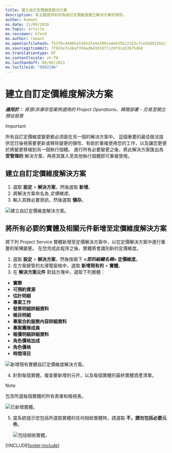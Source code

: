 ```yaml
---
title: 建立自訂定價維度解決方案
description: 本主題提供如何為自訂定價維度建立解決方案的資訊。
author: Rumant
ms.date: 11/09/2020
ms.topic: article
ms.reviewer: kfend
ms.author: rumant
ms.openlocfilehash: 753f0c4496bafd43d7e4a399cedeb355c2163c7ce56d932b2c786d5f2e672b6b
ms.sourcegitcommit: 7f8d1e7a16af769adb43d1877c28fdce53975db8
ms.translationtype: HT
ms.contentlocale: zh-TW
ms.lasthandoff: 08/06/2021
ms.locfileid: "6992196"
---
```

# <a name="create-a-solution-for-custom-pricing-dimensions"></a>建立自訂定價維度解決方案

 _**適用於：** 資源/非庫存型案例適用的 Project Operations、精簡部署 - 交易至開立預估發票_ 

>[!IMPORTANT]
>所有自訂定價維度變更都必須是在另一個的解決方案中。 這個重要的最佳做法提供您日後視需要更新或移除變更的彈性、有助於重複使用您的工作，以及讓您更便於將變更移植到另一個執行個體。 進行所有必要變更之後，將此解決方案匯出為 **受管理的** 解決方案，再將其匯入至其他執行個體即可重複使用。

## <a name="create-a-solution-for-custom-pricing-dimensions"></a>建立自訂定價維度解決方案

1.  選取 **設定** > **解決方案**，然後選取 **新增**。
2.  將解決方案命名為 *<your organization name> 定價維度*。
3. 輸入其餘必要資訊，然後選取 **儲存**。

  ![建立自訂定價維度解決方案。](./media/Creation-of-custom-pricing-dimension-solution.png)
 
## <a name="add-all-required-entities-and-related-components-to-the-pricing-dimension-solution"></a>將所有必要的實體及相關元件新增至定價維度解決方案

將下列 Project Service 實體新增至定價解決方案中，以在定價解決方案中進行重要的架構變更。 在您完成此程序之後，實體將會識別新的定價維度。

1.  選取 **設定** > **解決方案**，然後按兩下 **<*您的組織名稱*> 定價維度**。
2.  在方案總管的左導覽窗格中，選取 **新增現有的** >  **實體**。
3.  在 **解決方案元件** 對話方塊中，選取下列實體：
 
   - **實際**
   - **可預約資源**
   - **估計明細**
   - **專案工作**
   - **發票明細詳細資料**
   - **帳目明細**
   - **專案合約服務內容詳細資料**
   - **專案團隊成員**
   - **報價明細詳細資料**
   - **角色價格加成**
   - **角色價格**
   - **時間項目**
 
   ![新增現有實體自訂定價維度解決方案。](./media/Existing-entities-to-PD-solution.png)
 
 4. 針對每個實體，複查要新增的元件，以及每個實體的最終實體資產清單。 

   >[!NOTE]
   > 包含所選每個實體的所有表單和檢視表。

  ![已新增實體。](./media/solution-component-selection.png)


5.  當系統提示您包括所選取實體的任何相依實體時，請選取 **不，請勿包括必要元件**。

    ![包括相依實體。](./media/Do-not-include-required.png)


[!INCLUDE[footer-include](../includes/footer-banner.md)]
